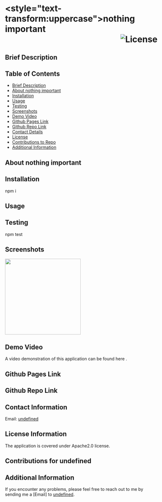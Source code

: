 
# <style="text-transform:uppercase">nothing important</style> <div align="right">![License](https://img.shields.io/badge/License-Apache2.0-blue)</div>

## Brief Description <a name='description'></a>
   

## Table of Contents
   * [Brief Description](#description)
   * [About nothing important](#about)
   * [Installation](#install)
   * [Usage](#usage)
   * [Testing](#test)
   * [Screenshots](#screenshots)
   * [Demo Video](#demo)
   * [Github Pages Link](#pages) 
   * [Github Repo Link](#repo)
   * [Contact Details](#contact)
   * [License](#license)
   * [Contributions to Repo](#contributions)
   * [Additional Information](#info)

## About nothing important <a name='about'></a>
   

   
## Installation <a name='install'></a>
   npm i

 
## Usage <a name='usage'></a>
      
    
  
## Testing <a name='test'></a>
   npm test

## Screenshots <a name='screenshots'></a>
   <img src="" style="height:250px">

   
## Demo Video <a name='demo'></a>
   A video demonstration of this application can be found here <a href="" target="_blank"></a>.
    
   
## Github Pages Link <a name='pages'></a>
   <a href="" target="_blank"></a>

   
## Github Repo Link <a name='repo'></a>
   <a href="" target="_blank"></a>
  
   
## Contact Information <a name='contact'></a>
   
   Email: <a href="mailto:undefined">undefined</a>

   
## License Information <a name='license'></a>
   The application is covered under Apache2.0 license.
  
   
## Contributions for undefined <a name='contributions'></a>
   
      
   
## Additional Information <a name='info'></a>
   If you encounter any problems, please feel free to reach out to me by sending me a [Email] to <a href="mailto:undefined">undefined</a>.
